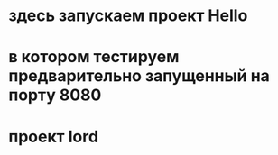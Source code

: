 #  
#  здесь запускаем проект Hello
#  в котором тестируем предварительно запущенный на порту 8080
#  проект lord
